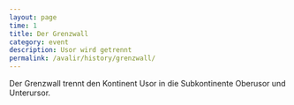```yaml
---
layout: page
time: 1
title: Der Grenzwall
category: event
description: Usor wird getrennt
permalink: /avalir/history/grenzwall/
---
```


Der Grenzwall trennt den Kontinent Usor in die Subkontinente Oberusor und Unterursor.

